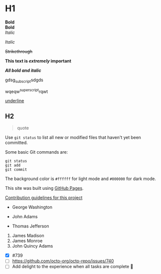# H1
**Bold** \
__Bold__<br>
*Italic*

_Italic_

~~Strikethrough~~

**This text is _extremely_ important**

***All bold and italic***

gdsg<sub>subscript</sub>sdgds

wqeqw<sup>superscript</sup>rqwt

<ins>underline</ins>

## H2

>quote

Use `git status` to list all new or modified files that haven't yet been committed.

Some basic Git commands are:
```
git status
git add
git commit
```

The background color is `#ffffff` for light mode and `#000000` for dark mode.

This site was built using [GitHub Pages](https://pages.github.com/).

[Contribution guidelines for this project](index.html)

- George Washington
* John Adams
+ Thomas Jefferson

1. James Madison
2. James Monroe
3. John Quincy Adams

- [x] #739
- [ ] https://github.com/octo-org/octo-repo/issues/740
- [ ] Add delight to the experience when all tasks are complete :tada:
